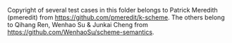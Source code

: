 Copyright of several test cases in this folder belongs to Patrick Meredith (pmeredit) from https://github.com/pmeredit/k-scheme. The others belong to Qihang Ren, Wenhao Su & Junkai Cheng from https://github.com/WenhaoSu/scheme-semantics.
